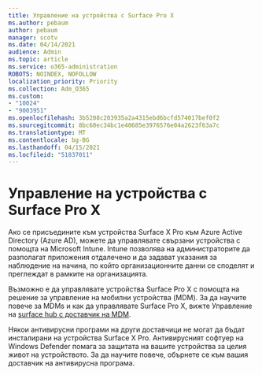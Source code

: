 ```yaml
---
title: Управление на устройства с Surface Pro X
ms.author: pebaum
author: pebaum
manager: scotv
ms.date: 04/14/2021
audience: Admin
ms.topic: article
ms.service: o365-administration
ROBOTS: NOINDEX, NOFOLLOW
localization_priority: Priority
ms.collection: Adm_O365
ms.custom:
- "10024"
- "9003951"
ms.openlocfilehash: 3b5208c203935a2a4315ebd6bcfd574017bef0f2
ms.sourcegitcommit: 8bc60ec34bc1e40685e3976576e04a2623f63a7c
ms.translationtype: MT
ms.contentlocale: bg-BG
ms.lasthandoff: 04/15/2021
ms.locfileid: "51837011"
---
```

# <a name="manage-surface-pro-x-devices"></a>Управление на устройства с Surface Pro X

Ако се присъедините към устройства Surface X Pro към Azure Active Directory (Azure AD), можете да управлявате свързани устройства с помощта на Microsoft Intune. Intune позволява на администраторите да разполагат приложения отдалечено и да задават указания за наблюдение на начина, по който организационните данни се споделят и преглеждат в рамките на организацията.

Възможно е да управлявате устройства Surface Pro X с помощта на решение за управление на мобилни устройства (MDM). За да научите повече за MDMs и как да управлявате Surface Pro X, вижте Управление на [surface hub с доставчик на MDM](https://docs.microsoft.com/surface-hub/manage-settings-with-mdm-for-surface-hub).

Някои антивирусни програми на други доставчици не могат да бъдат инсталирани на устройства Surface X Pro. Антивирусният софтуер на Windows Defender помага за защитата на вашите устройства за целия живот на устройството. За да научите повече, обърнете се към вашия доставчик на антивирусна програма.

